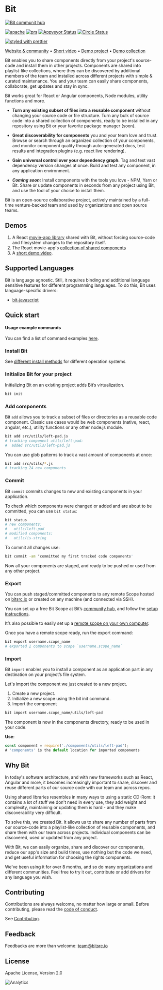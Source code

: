 # Bit
[![Bit communit hub](https://storage.googleapis.com/bit-assets/Github/readme-github-3.jpg)](http://bitsrc.io)

<div style="text-align:left">
  <a href="https://opensource.org/licenses/Apache-2.0"><img alt="apache" src="https://img.shields.io/badge/License-Apache%202.0-blue.svg"></a>
  <a href="https://github.com/teambit/bit/blob/master/CONTRIBUTING.md"><img alt="prs" src="https://img.shields.io/badge/PRs-welcome-brightgreen.svg"></a>
  <a href="https://github.com/teambit/bit/blob/master/CHANGELOG.md"><img alt="Appveyor Status" src="https://ci.appveyor.com/api/projects/status/vg7wvfvku12kkxkc?svg=true"></a>
  <a href="https://github.com/teambit/bit/blob/master/CHANGELOG.md"><img alt="Circle Status" src="https://circleci.com/gh/teambit/bit/tree/master.svg?style=shield&circle-token=d9fc5b19b90fb7e0655d941a5d7f21b61174c4e7"></a>

</p>

</div>

[![styled with prettier](https://img.shields.io/badge/styled_with-prettier-ff69b4.svg)](https://github.com/prettier/prettier)

[Website & community](https://bitsrc.io) • [Short video](https://www.youtube.com/watch?v=vm_oOghNEYs)  • [Demo project](https://github.com/itaymendel/movie-app)  • [Demo collection](https://bitsrc.io/bit/movie-app#styles)

Bit enables you to share components directly from your project's source-code and install them in other projects. Components are shared into playlist-like collections, where they can be discovered by additional members of the team and installed across different projects with simple & curated maintenance. You and your team can easily share components, collaborate, get updates and stay in sync.

Bit works great for React or Angular components, Node modules, utility functions and more.

* **Turn any existing subset of files into a reusable component** without changing your source code or file structure. Turn any bulk of source code into a shared collection of components, ready to be installed in any repository using Bit or your favorite package manager (soon).

* **Great discoverability for components** you and your team love and trust. Browse or search through an organized collection of your components, and monitor component quality through auto-generated docs, test results and integration plugins (e.g. react live rendering).

* **Gain universal control over your dependency graph**. Tag and test vast dependency version changes at once. Build and test any component, in any application environment.

* ***Coming soon:*** Install components with the tools you love - NPM, Yarn or Bit. Share or update components in seconds from any project using Bit, and use the tool of your choice to install them.

Bit is an open-source collaborative project, actively maintained by a full-time venture-backed team and used by organizations and open source teams.

## Demos

1. A React [movie-app library](https://github.com/itaymendel/movie-app) shared with Bit, without forcing source-code and filesystem changes to the repository itself.
2. The React movie-app's [collection of shared components](https://bitsrc.io/bit/movie-app#styles) 
3. A [short demo video](https://www.youtube.com/watch?v=vm_oOghNEYs).

## Supported Languages
Bit is language agnostic. Still, it requires binding and additional language sensitive features for different programming languages. To do this, Bit uses language-specific drivers:

* [bit-javascript](https://github.com/teambit/bit-javascript)

## Quick start

#### Usage example commands

You can find a list of command examples [here](https://docs.bitsrc.io/en/article/usage).

### Install Bit

See [different install methods](https://docs.bitsrc.io/en/article/02-install-bit-on-your-computer) for different operation systems.

### Initialize Bit for your project

Initializing Bit on an existing project adds Bit’s virtualization.

```sh
bit init
```

### Add components

Bit `add` allows you to track a subset of files or directories as a reusable code component. Classic use cases would be web components (native, react, angular, etc.), utility functions or any other node.js module.

```sh
bit add src/utils/left-pad.js
# tracking component utils/left-pad:
#  added src/utils/left-pad.js
```

You can use glob patterns to track a vast amount of components at once:

```sh
bit add src/utils/*.js
# tracking 24 new components
```

### Commit

Bit `commit` commits changes to new and existing components in your application.

To check which components were changed or added and are about to be committed, you can use `bit status`:

```sh
bit status
# new components:
#   utils/left-pad
# modified components:
#   utils/is-string
```

To commit all changes use:

```sh
bit commit -am ‘committed my first tracked code components'
```

Now all your components are staged, and ready to be pushed or used from any other project.

### Export

You can push staged/committed components to any remote Scope hosted on [bitsrc.io](https://bitsrc.io) or created on any machine (and connected via SSH).

You can set up a free Bit Scope at Bit’s [community hub](https://bitsrc.io), and follow the [setup instructions](https://docs.bitsrc.io/en/article/07-create-a-free-bitsrc-scope).

It’s also possible to easily set up a [remote scope on your own
computer](https://docs.bitsrc.io/en/article/set-up-remote-bit-scope).

Once you have a remote scope ready, run the export command:

```sh
bit export username.scope_name
# exported 2 components to scope `username.scope_name`
```

### Import

Bit `import` enables you to install a component as an application part in any destination on your project’s file system.

Let's import the component we just created to a new project.

1. Create a new project.
2. Initialize a new scope using the bit init command.
3. Import the component

  ```sh
  bit import username.scope_name/utils/left-pad
  ```

The component is now in the components directory, ready to be used in your code.

**Use:**

```js
const component = require('./components/utils/left-pad');
# 'components' is the default location for imported components
```

## Why Bit

In today's software architecture, and with new frameworks such as React, Angular and more, it becomes increasingly important to share, discover and reuse different parts of our source code with our team and across repos.

Using shared libraries resembles in many ways to using a static CD-Rom: it contains a lot of stuff we don't need in every use, they add weight and complexity, maintaining or updating them is hard - and they make discoverability very difficult.

To solve this, we created Bit.
It allows us to share any number of parts from our source-code into a playlist-like collection of reusable components, and share them with our team across projects. Individual components can be discovered, used or updated from any project.

With Bit, we can easily organize, share and discover our components, reduce our app's size and build times, use nothing but the code we need, and get useful information for choosing the rights components.

We've been using it for over 8 months, and so do many organizations and different communities. 
Feel free to try it out, contribute or add drivers for any language you wish.


## Contributing

Contributions are always welcome, no matter how large or small. Before contributing, please read the [code of conduct](CODE_OF_CONDUCT.md).

See [Contributing](CONTRIBUTING.md).

## Feedback

Feedbacks are more than welcome: [team@bitsrc.io](mailto:team@bitsrc.io)

## License

Apache License, Version 2.0

![Analytics](https://ga-beacon.appspot.com/UA-96032224-1/bit/readme)
